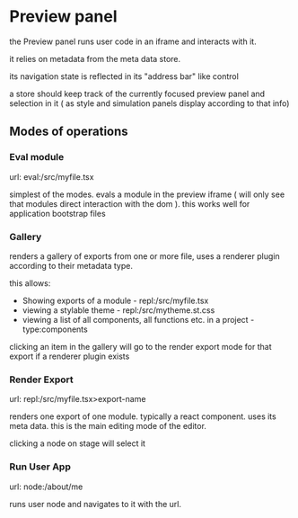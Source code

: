 # Preview panel

the Preview panel runs user code in an iframe and interacts with it.

it relies on metadata from the meta data store.

its navigation state is reflected in its "address bar" like control


a store should keep track of the currently focused preview panel and selection in it
( as style and simulation panels display according to that info)



## Modes of operations

### Eval module

url: eval:/src/myfile.tsx

simplest of the modes. evals a module in the preview iframe ( will only see that modules direct interaction with the dom ).
this works well for application bootstrap files


### Gallery

renders a gallery of exports from one or more file, uses a renderer plugin according to their metadata type.

this allows:
 - Showing exports of a module - repl:/src/myfile.tsx
 - viewing a stylable theme - repl:/src/mytheme.st.css
 - viewing a list of all components, all functions etc. in a project - type:components

 clicking an item in the gallery will go to the render export mode for that export if a renderer plugin exists


### Render Export
url: repl:/src/myfile.tsx>export-name

renders one export of one module.
typically a react component.
uses its meta data.
this is the main editing mode of the editor.



clicking a node on stage will select it

### Run User App
url: node:/about/me

runs user node and navigates to it with the url.









